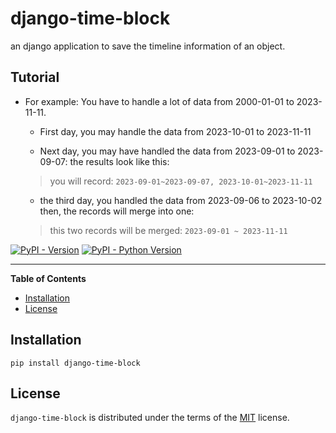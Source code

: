 # django-time-block
an django application to save the timeline information of an object.


## Tutorial
* For example:
You have to handle a lot of data from 2000-01-01 to 2023-11-11.
    * First day, you may handle the data from 2023-10-01 to 2023-11-11

    * Next day, you may have handled the data from 2023-09-01 to 2023-09-07:
the results look like this:

    > you will record: `2023-09-01~2023-09-07, 2023-10-01~2023-11-11`

    * the third day, you handled the data from 2023-09-06 to 2023-10-02
then, the records will merge into one:

    > this two records will be merged: `2023-09-01 ~ 2023-11-11`



[![PyPI - Version](https://img.shields.io/pypi/v/django-time-block.svg)](https://pypi.org/project/django-time-block)
[![PyPI - Python Version](https://img.shields.io/pypi/pyversions/django-time-block.svg)](https://pypi.org/project/django-time-block)

-----

**Table of Contents**

- [Installation](#installation)
- [License](#license)

## Installation

```console
pip install django-time-block
```

## License

`django-time-block` is distributed under the terms of the [MIT](https://spdx.org/licenses/MIT.html) license.

